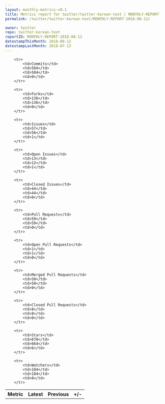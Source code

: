 ```yaml
---
layout: monthly-metrics-v0.1
title: Metrics report for twitter/twitter-korean-text | MONTHLY-REPORT-2018-08-12 | 2018-08-12
permalink: /twitter/twitter-korean-text/MONTHLY-REPORT-2018-08-12/

owner: twitter
repo: twitter-korean-text
reportID: MONTHLY-REPORT-2018-08-12
datestampThisMonth: 2018-08-12
datestampLastMonth: 2018-07-13
---
```



<table style="width: 100%;">
    <tr>
        <th>Metric</th>
        <th>Latest</th>
        <th>Previous</th>
        <th>+/-</th>
    </tr>

        <tr>
            <td>Commits</td>
            <td>504</td>
            <td>504</td>
            <td>0</td>
        </tr>
        
        <tr>
            <td>Forks</td>
            <td>136</td>
            <td>136</td>
            <td>0</td>
        </tr>
        
        <tr>
            <td>Issues</td>
            <td>57</td>
            <td>56</td>
            <td>1</td>
        </tr>
        
        <tr>
            <td>Open Issues</td>
            <td>13</td>
            <td>12</td>
            <td>1</td>
        </tr>
        
        <tr>
            <td>Closed Issues</td>
            <td>44</td>
            <td>44</td>
            <td>0</td>
        </tr>
        
        <tr>
            <td>Pull Requests</td>
            <td>59</td>
            <td>59</td>
            <td>0</td>
        </tr>
        
        <tr>
            <td>Open Pull Requests</td>
            <td>1</td>
            <td>1</td>
            <td>0</td>
        </tr>
        
        <tr>
            <td>Merged Pull Requests</td>
            <td>50</td>
            <td>50</td>
            <td>0</td>
        </tr>
        
        <tr>
            <td>Closed Pull Requests</td>
            <td>8</td>
            <td>8</td>
            <td>0</td>
        </tr>
        
        <tr>
            <td>Stars</td>
            <td>670</td>
            <td>664</td>
            <td>6</td>
        </tr>
        
        <tr>
            <td>Watchers</td>
            <td>184</td>
            <td>184</td>
            <td>0</td>
        </tr>
        
</table>

